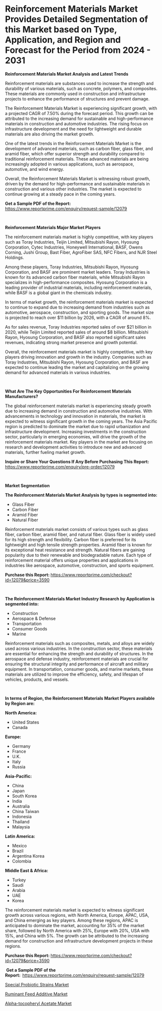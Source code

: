 <p><h1>Reinforcement Materials Market Provides Detailed Segmentation of this Market based on Type, Application, and Region and Forecast for the Period from 2024 - 2031</h1></p><p><strong>Reinforcement Materials Market Analysis and Latest Trends</strong></p>
<p><p>Reinforcement materials are substances used to increase the strength and durability of various materials, such as concrete, polymers, and composites. These materials are commonly used in construction and infrastructure projects to enhance the performance of structures and prevent damage.</p><p>The Reinforcement Materials Market is experiencing significant growth, with a projected CAGR of 7.50% during the forecast period. This growth can be attributed to the increasing demand for sustainable and high-performance materials in construction and automotive industries. The rising focus on infrastructure development and the need for lightweight and durable materials are also driving the market growth.</p><p>One of the latest trends in the Reinforcement Materials Market is the development of advanced materials, such as carbon fiber, glass fiber, and aramid fiber, which offer superior strength and durability compared to traditional reinforcement materials. These advanced materials are being increasingly adopted in various applications, such as aerospace, automotive, and wind energy.</p><p>Overall, the Reinforcement Materials Market is witnessing robust growth, driven by the demand for high-performance and sustainable materials in construction and various other industries. The market is expected to continue growing at a steady pace in the coming years.</p></p>
<p><strong>Get a Sample PDF of the Report:&nbsp;</strong> <a href="https://www.reportprime.com/enquiry/request-sample/12079">https://www.reportprime.com/enquiry/request-sample/12079</a></p>
<p>&nbsp;</p>
<p><strong>Reinforcement Materials Major Market Players</strong></p>
<p><p>The reinforcement materials market is highly competitive, with key players such as Toray Industries, Teijin Limited, Mitsubishi Rayon, Hyosung Corporation, Cytec Industries, Honeywell International, BASF, Owens Corning, Jushi Group, Bast Fiber, AgroFiber SAS, NFC Fibers, and NJR Steel Holdings. </p><p>Among these players, Toray Industries, Mitsubishi Rayon, Hyosung Corporation, and BASF are prominent market leaders. Toray Industries is known for its advanced carbon fiber materials, while Mitsubishi Rayon specializes in high-performance composites. Hyosung Corporation is a leading provider of industrial materials, including reinforcement materials, while BASF is a global giant in the chemicals industry.</p><p>In terms of market growth, the reinforcement materials market is expected to continue to expand due to increasing demand from industries such as automotive, aerospace, construction, and sporting goods. The market size is projected to reach over $11 billion by 2026, with a CAGR of around 8%.</p><p>As for sales revenue, Toray Industries reported sales of over $21 billion in 2020, while Teijin Limited reported sales of around $8 billion. Mitsubishi Rayon, Hyosung Corporation, and BASF also reported significant sales revenues, indicating strong market presence and growth potential.</p><p>Overall, the reinforcement materials market is highly competitive, with key players driving innovation and growth in the industry. Companies such as Toray Industries, Mitsubishi Rayon, Hyosung Corporation, and BASF are expected to continue leading the market and capitalizing on the growing demand for advanced materials in various industries.</p></p>
<p>&nbsp;</p>
<p><strong>What Are The Key Opportunities For Reinforcement Materials Manufacturers?</strong></p>
<p><p>The global reinforcement materials market is experiencing steady growth due to increasing demand in construction and automotive industries. With advancements in technology and innovation in materials, the market is expected to witness significant growth in the coming years. The Asia Pacific region is predicted to dominate the market due to rapid urbanization and infrastructure development. Increasing investments in the construction sector, particularly in emerging economies, will drive the growth of the reinforcement materials market. Key players in the market are focusing on research and development activities to introduce new and advanced materials, further fueling market growth.</p></p>
<p><strong>Inquire or Share Your Questions If Any Before Purchasing This Report:</strong> <a href="https://www.reportprime.com/enquiry/pre-order/12079">https://www.reportprime.com/enquiry/pre-order/12079</a></p>
<p>&nbsp;</p>
<p><strong>Market Segmentation</strong></p>
<p><strong>The Reinforcement Materials Market Analysis by types is segmented into:</strong></p>
<p><ul><li>Glass Fiber</li><li>Carbon Fiber</li><li>Aramid Fiber</li><li>Natural Fiber</li></ul></p>
<p><p>Reinforcement materials market consists of various types such as glass fiber, carbon fiber, aramid fiber, and natural fiber. Glass fiber is widely used for its high strength and flexibility. Carbon fiber is preferred for its lightweight and high tensile strength properties. Aramid fiber is known for its exceptional heat resistance and strength. Natural fibers are gaining popularity due to their renewable and biodegradable nature. Each type of reinforcement material offers unique properties and applications in industries like aerospace, automotive, construction, and sports equipment.</p></p>
<p><strong>Purchase this Report:&nbsp;</strong><a href="https://www.reportprime.com/checkout?id=12079&price=3590">https://www.reportprime.com/checkout?id=12079&price=3590</a></p>
<p>&nbsp;</p>
<p><strong>The Reinforcement Materials Market Industry Research by Application is segmented into:</strong></p>
<p><ul><li>Construction</li><li>Aerospace & Defense</li><li>Transportation</li><li>Consumer Goods</li><li>Marine</li></ul></p>
<p><p>Reinforcement materials such as composites, metals, and alloys are widely used across various industries. In the construction sector, these materials are essential for enhancing the strength and durability of structures. In the aerospace and defense industry, reinforcement materials are crucial for ensuring the structural integrity and performance of aircraft and military equipment. In transportation, consumer goods, and marine markets, these materials are utilized to improve the efficiency, safety, and lifespan of vehicles, products, and vessels.</p></p>
<p>&nbsp;</p>
<p><strong>In terms of Region, the Reinforcement Materials Market Players available by Region are:</strong></p>
<p>
    <p> <strong> North America: </strong>
        <ul>
            <li>United States</li>
            <li>Canada</li>
        </ul>
        </p> 
    <p> <strong> Europe: </strong>
        <ul>
            <li>Germany</li>
            <li>France</li>
            <li>U.K.</li>
            <li>Italy</li>
            <li>Russia</li>
        </ul>
        </p> 
    <p> <strong> Asia-Pacific: </strong>
        <ul>
            <li>China</li>
            <li>Japan</li>
            <li>South Korea</li>
            <li>India</li>
            <li>Australia</li>
            <li>China Taiwan</li>
            <li>Indonesia</li>
            <li>Thailand</li>
            <li>Malaysia</li>
        </ul>
        </p> 
    <p> <strong> Latin America: </strong>
        <ul>
            <li>Mexico</li>
            <li>Brazil</li>
            <li>Argentina Korea</li>
            <li>Colombia</li>
        </ul>
        </p> 
    <p> <strong> Middle East & Africa: </strong>
        <ul>
            <li>Turkey</li>
            <li>Saudi</li>
            <li>Arabia</li>
            <li>UAE</li>
            <li>Korea</li>
        </ul>
    </p>
    </p>
<p><p>The reinforcement materials market is expected to witness significant growth across various regions, with North America, Europe, APAC, USA, and China emerging as key players. Among these regions, APAC is anticipated to dominate the market, accounting for 35% of the market share, followed by North America with 25%, Europe with 20%, USA with 15%, and China with 5%. The growth can be attributed to the increasing demand for construction and infrastructure development projects in these regions.</p></p>
<p><strong>Purchase this Report: </strong><a href="https://www.reportprime.com/checkout?id=12079&price=3590">https://www.reportprime.com/checkout?id=12079&price=3590</a></p>
<p>&nbsp;<strong>Get a Sample PDF of the Report:&nbsp;&nbsp;</strong><a href="https://www.reportprime.com/enquiry/request-sample/12079">https://www.reportprime.com/enquiry/request-sample/12079</a></p>
<p><strong></strong></p>
<p><p><a href="https://view.publitas.com/reportprime-1/special-probiotic-strains-market-size-reflecting-a-forecast-till-2030-market-by-type-by-application-and-by-geography/">Special Probiotic Strains Market</a></p><p><a href="https://view.publitas.com/reportprime-1/ruminant-feed-additive-market-size-evaluating-its-market-trends-growth-and-projections-2023-2030/">Ruminant Feed Additive Market</a></p><p><a href="https://view.publitas.com/reportprime-1/alpha-tocopheryl-acetate-market-size-furnishes-valuable-information-encompassing-market-share-market-trends-and-projections-spanning-from-2023-to-2030/">Alpha-tocopheryl Acetate Market</a></p></p>